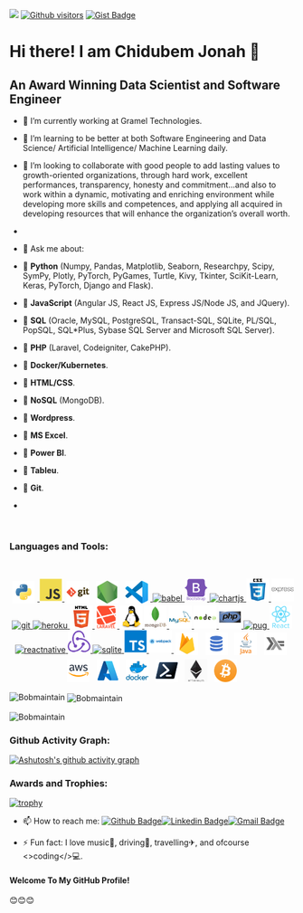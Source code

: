 ![](https://komarev.com/ghpvc/?username=Bobmaintain&color=green)
[![Github visitors](https://visitor-badge.glitch.me/badge?page_id=Bobmaintain.visitor-badge)](https://github.com/Bobmaintain)
[![Gist Badge](https://img.shields.io/badge/-Gist-555859?style=flat-square&logo=Github&logoColor=white&link=https://gist.github.com/Bobmaintain)](https://gist.github.com/Bobmaintain)

   #                                                          Hi there! I am Chidubem Jonah 👋
   ##                                                An Award Winning Data Scientist and Software Engineer
   


- 🔭 I’m currently working at Gramel Technologies.
- 🌱 I’m learning to be better at both Software Engineering and Data Science/ Artificial Intelligence/ Machine Learning daily.
- 👯 I’m looking to collaborate with good people to add lasting values to growth-oriented organizations, through hard work, excellent performances, transparency, honesty and commitment...and also to work within a dynamic, motivating and enriching environment while developing more skills and competences, and applying all acquired in developing resources that will enhance the organization’s overall worth.
- 


- 💬 Ask me about:
- 	**Python** (Numpy, Pandas, Matplotlib, Seaborn, Researchpy, Scipy, SymPy, Plotly, PyTorch, PyGames, Turtle, Kivy, Tkinter, SciKit-Learn, Keras, PyTorch, Django and Flask).
- 	**JavaScript** (Angular JS, React JS, Express JS/Node JS, and JQuery).
- 	**SQL** (Oracle, MySQL, PostgreSQL, Transact-SQL, SQLite, PL/SQL, PopSQL, SQL*Plus, Sybase SQL Server and Microsoft SQL Server).
- 	**PHP** (Laravel, Codeigniter, CakePHP).
- 	**Docker/Kubernetes**.
- 	**HTML/CSS**.
- 	**NoSQL** (MongoDB).
- 	**Wordpress**.
- 	**MS Excel**.
- 	**Power BI**.
- 	**Tableu**.
- 	**Git**.
- 
 <h3 align="left">Languages and Tools:</h3> <p align="center"> <img src="https://raw.githubusercontent.com/github/explore/80688e429a7d4ef2fca1e82350fe8e3517d3494d/topics/python/python.png" alt="Python" height="40" style="vertical-align:top; margin:4px"><a href="https://developer.mozilla.org/en-US/docs/Web/JavaScript" target="_blank" rel="noreferrer"> <img src="https://raw.githubusercontent.com/devicons/devicon/master/icons/javascript/javascript-original.svg" alt="javascript" width="40" height="40"/> </a><img src="https://raw.githubusercontent.com/github/explore/80688e429a7d4ef2fca1e82350fe8e3517d3494d/topics/git/git.png" alt="VS Code" height="40" style="vertical-align:top; margin:4px">
  <img src="https://raw.githubusercontent.com/github/explore/80688e429a7d4ef2fca1e82350fe8e3517d3494d/topics/nodejs/nodejs.png" alt="VS Code" height="40" style="vertical-align:top; margin:4px">
  <img src="https://raw.githubusercontent.com/github/explore/80688e429a7d4ef2fca1e82350fe8e3517d3494d/topics/visual-studio-code/visual-studio-code.png" alt="VS Code" height="40" style="vertical-align:top; margin:4px"><a href="https://babeljs.io/" target="_blank" rel="noreferrer"> <img src="https://www.vectorlogo.zone/logos/babeljs/babeljs-icon.svg" alt="babel" width="40" height="40"/> </a> <a href="https://getbootstrap.com" target="_blank" rel="noreferrer"> <img src="https://raw.githubusercontent.com/devicons/devicon/master/icons/bootstrap/bootstrap-plain-wordmark.svg" alt="bootstrap" width="40" height="40"/> </a> <a href="https://www.chartjs.org" target="_blank" rel="noreferrer"> <img src="https://www.chartjs.org/media/logo-title.svg" alt="chartjs" width="40" height="40"/> </a> <a href="https://www.w3schools.com/css/" target="_blank" rel="noreferrer"> <img src="https://raw.githubusercontent.com/devicons/devicon/master/icons/css3/css3-original-wordmark.svg" alt="css3" width="40" height="40"/> </a> <a href="https://expressjs.com" target="_blank" rel="noreferrer"> <img src="https://raw.githubusercontent.com/devicons/devicon/master/icons/express/express-original-wordmark.svg" alt="express" width="40" height="40"/> </a> <a href="https://git-scm.com/" target="_blank" rel="noreferrer"> <img src="https://www.vectorlogo.zone/logos/git-scm/git-scm-icon.svg" alt="git" width="40" height="40"/> </a> <a href="https://heroku.com" target="_blank" rel="noreferrer"> <img src="https://www.vectorlogo.zone/logos/heroku/heroku-icon.svg" alt="heroku" width="40" height="40"/> </a> <a href="https://www.w3.org/html/" target="_blank" rel="noreferrer"> <img src="https://raw.githubusercontent.com/devicons/devicon/master/icons/html5/html5-original-wordmark.svg" alt="html5" width="40" height="40"/> </a>  <a href="https://laravel.com/" target="_blank" rel="noreferrer"> <img src="https://raw.githubusercontent.com/devicons/devicon/master/icons/laravel/laravel-plain-wordmark.svg" alt="laravel" width="40" height="40"/> </a> <a href="https://www.linux.org/" target="_blank" rel="noreferrer"> <img src="https://raw.githubusercontent.com/devicons/devicon/master/icons/linux/linux-original.svg" alt="linux" width="40" height="40"/> </a> <a href="https://www.mongodb.com/" target="_blank" rel="noreferrer"> <img src="https://raw.githubusercontent.com/devicons/devicon/master/icons/mongodb/mongodb-original-wordmark.svg" alt="mongodb" width="40" height="40"/> </a> <a href="https://www.mysql.com/" target="_blank" rel="noreferrer"> <img src="https://raw.githubusercontent.com/devicons/devicon/master/icons/mysql/mysql-original-wordmark.svg" alt="mysql" width="40" height="40"/> </a> <a href="https://nodejs.org" target="_blank" rel="noreferrer"> <img src="https://raw.githubusercontent.com/devicons/devicon/master/icons/nodejs/nodejs-original-wordmark.svg" alt="nodejs" width="40" height="40"/> </a> <a href="https://www.php.net" target="_blank" rel="noreferrer"> <img src="https://raw.githubusercontent.com/devicons/devicon/master/icons/php/php-original.svg" alt="php" width="40" height="40"/> </a> <a href="https://pugjs.org" target="_blank" rel="noreferrer"> <img src="https://cdn.worldvectorlogo.com/logos/pug.svg" alt="pug" width="40" height="40"/> </a> <a href="https://reactjs.org/" target="_blank" rel="noreferrer"> <img src="https://raw.githubusercontent.com/devicons/devicon/master/icons/react/react-original-wordmark.svg" alt="react" width="40" height="40"/> </a> <a href="https://reactnative.dev/" target="_blank" rel="noreferrer"> <img src="https://reactnative.dev/img/header_logo.svg" alt="reactnative" width="40" height="40"/> </a> <a href="https://redux.js.org" target="_blank" rel="noreferrer"> <img src="https://raw.githubusercontent.com/devicons/devicon/master/icons/redux/redux-original.svg" alt="redux" width="40" height="40"/> </a> <a href="https://www.sqlite.org/" target="_blank" rel="noreferrer"> <img src="https://www.vectorlogo.zone/logos/sqlite/sqlite-icon.svg" alt="sqlite" width="40" height="40"/> </a> <a href="https://www.typescriptlang.org/" target="_blank" rel="noreferrer"> <img src="https://raw.githubusercontent.com/devicons/devicon/master/icons/typescript/typescript-original.svg" alt="typescript" width="40" height="40"/> </a> <a href="https://webpack.js.org" target="_blank" rel="noreferrer"> <img src="https://raw.githubusercontent.com/devicons/devicon/d00d0969292a6569d45b06d3f350f463a0107b0d/icons/webpack/webpack-original-wordmark.svg" alt="webpack" width="40" height="40"/> </a> 
  <img src="https://raw.githubusercontent.com/github/explore/80688e429a7d4ef2fca1e82350fe8e3517d3494d/topics/firebase/firebase.png" alt="VS Code" height="40" style="vertical-align:top; margin:4px">
    <img src="https://raw.githubusercontent.com/github/explore/80688e429a7d4ef2fca1e82350fe8e3517d3494d/topics/sql/sql.png" alt="VS Code" height="40" style="vertical-align:top; margin:4px"> 
    <img src="https://raw.githubusercontent.com/github/explore/80688e429a7d4ef2fca1e82350fe8e3517d3494d/topics/java/java.png" alt="VS Code" height="40" style="vertical-align:top; margin:4px">
    <img src="https://raw.githubusercontent.com/github/explore/80688e429a7d4ef2fca1e82350fe8e3517d3494d/topics/haskell/haskell.png" alt="VS Code" height="40" style="vertical-align:top; margin:4px">
  <img src="https://raw.githubusercontent.com/github/explore/80688e429a7d4ef2fca1e82350fe8e3517d3494d/topics/aws/aws.png" alt="cpp" height="40"
style="vertical-align:top; margin: 4px">
  <img src="https://raw.githubusercontent.com/github/explore/80688e429a7d4ef2fca1e82350fe8e3517d3494d/topics/azure/azure.png" alt="cpp" height="40"
style="vertical-align:top; margin: 4px">
   <img src="https://raw.githubusercontent.com/github/explore/80688e429a7d4ef2fca1e82350fe8e3517d3494d/topics/docker/docker.png" alt="cpp" height="40"
style="vertical-align:top; margin: 4px">
   <img src="https://raw.githubusercontent.com/github/explore/80688e429a7d4ef2fca1e82350fe8e3517d3494d/topics/powershell/powershell.png" alt="cpp" height="40"
style="vertical-align:top; margin: 4px">
  <img src="https://raw.githubusercontent.com/github/explore/80688e429a7d4ef2fca1e82350fe8e3517d3494d/topics/ethereum/ethereum.png" alt="cpp" height="40"
style="vertical-align:top; margin: 4px">
  <img src="https://raw.githubusercontent.com/github/explore/80688e429a7d4ef2fca1e82350fe8e3517d3494d/topics/bitcoin/bitcoin.png" alt="cpp" height="40"
style="vertical-align:top; margin: 4px"></p>
<p><img align="left" src="https://github-readme-stats.vercel.app/api/top-langs?username=Bobmaintain&show_icons=true&locale=en&layout=compact" alt="Bobmaintain" /></p>
<p>&nbsp;<img align="center" src="https://github-readme-stats.vercel.app/api?username=Bobmaintain&show_icons=true&locale=en" alt="Bobmaintain" /></p>
<p><img align="center" src="https://github-readme-streak-stats.herokuapp.com/?user=Bobmaintain&" alt="Bobmaintain" /></p>


<h3 align="left">Github Activity Graph:</h3>

[![Ashutosh's github activity graph](https://activity-graph.herokuapp.com/graph?username=Bobmaintain&theme=dracula)](https://github.com/ashutosh00710/github-readme-activity-graph)


<h3 align="left">Awards and Trophies:</h3>

[![trophy](https://github-profile-trophy.vercel.app/?username=Bobmaintain&theme=onedark)](https://github.com/ryo-ma/github-profile-trophy)




- 📫 How to reach me:
[![Github Badge](https://img.shields.io/badge/-Github-000?style=flat-square&logo=Github&logoColor=white&link=https://github.com/Bobmaintain)](https://github.com/Bobmaintain)[![Linkedin Badge](https://img.shields.io/badge/-LinkedIn-blue?style=flat-square&logo=Linkedin&logoColor=white&link=https://www.linkedin.com/in/dubem-jonah-gas-mnsap-72a13b7b)](https://www.linkedin.com/in/dubem-jonah-gas-mnsap-72a13b7b)[![Gmail Badge](https://img.shields.io/badge/-Gmail-c14438?style=flat-square&logo=Gmail&logoColor=white&link=jonahcnb.official@gmail.com)](jonahcnb.official@gmail.com)


- ⚡ Fun fact: I love music🎼, driving🚕, travelling✈, and ofcourse <>coding</>💻.



<h4>Welcome To My GitHub Profile!</h4>😊😊😊
